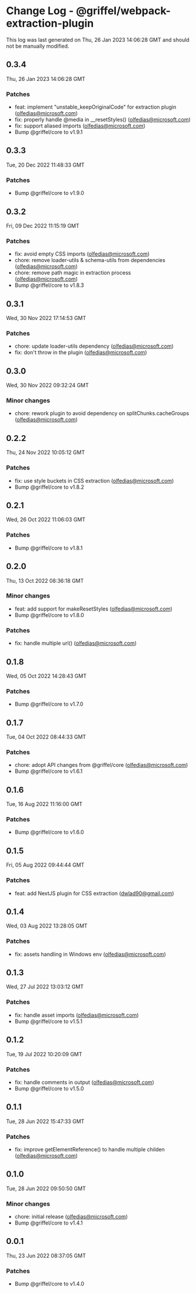 # Change Log - @griffel/webpack-extraction-plugin

This log was last generated on Thu, 26 Jan 2023 14:06:28 GMT and should not be manually modified.

<!-- Start content -->

## 0.3.4

Thu, 26 Jan 2023 14:06:28 GMT

### Patches

- feat: implement "unstable_keepOriginalCode" for extraction plugin (olfedias@microsoft.com)
- fix: properly handle @media in __resetStyles() (olfedias@microsoft.com)
- fix: support aliased imports (olfedias@microsoft.com)
- Bump @griffel/core to v1.9.1

## 0.3.3

Tue, 20 Dec 2022 11:48:33 GMT

### Patches

- Bump @griffel/core to v1.9.0

## 0.3.2

Fri, 09 Dec 2022 11:15:19 GMT

### Patches

- fix: avoid empty CSS imports (olfedias@microsoft.com)
- chore: remove loader-utils & schema-utils from dependencies (olfedias@microsoft.com)
- chore: remove path magic in extraction process (olfedias@microsoft.com)
- Bump @griffel/core to v1.8.3

## 0.3.1

Wed, 30 Nov 2022 17:14:53 GMT

### Patches

- chore: update loader-utils dependency (olfedias@microsoft.com)
- fix: don't throw in the plugin (olfedias@microsoft.com)

## 0.3.0

Wed, 30 Nov 2022 09:32:24 GMT

### Minor changes

- chore: rework plugin to avoid dependency on splitChunks.cacheGroups (olfedias@microsoft.com)

## 0.2.2

Thu, 24 Nov 2022 10:05:12 GMT

### Patches

- fix: use style buckets in CSS extraction (olfedias@microsoft.com)
- Bump @griffel/core to v1.8.2

## 0.2.1

Wed, 26 Oct 2022 11:06:03 GMT

### Patches

- Bump @griffel/core to v1.8.1

## 0.2.0

Thu, 13 Oct 2022 08:36:18 GMT

### Minor changes

- feat: add support for makeResetStyles (olfedias@microsoft.com)
- Bump @griffel/core to v1.8.0

### Patches

- fix: handle multiple url() (olfedias@microsoft.com)

## 0.1.8

Wed, 05 Oct 2022 14:28:43 GMT

### Patches

- Bump @griffel/core to v1.7.0

## 0.1.7

Tue, 04 Oct 2022 08:44:33 GMT

### Patches

- chore: adopt API changes from @griffel/core (olfedias@microsoft.com)
- Bump @griffel/core to v1.6.1

## 0.1.6

Tue, 16 Aug 2022 11:16:00 GMT

### Patches

- Bump @griffel/core to v1.6.0

## 0.1.5

Fri, 05 Aug 2022 09:44:44 GMT

### Patches

- feat: add NextJS plugin for CSS extraction (dwlad90@gmail.com)

## 0.1.4

Wed, 03 Aug 2022 13:28:05 GMT

### Patches

- fix: assets handling in Windows env (olfedias@microsoft.com)

## 0.1.3

Wed, 27 Jul 2022 13:03:12 GMT

### Patches

- fix: handle asset imports (olfedias@microsoft.com)
- Bump @griffel/core to v1.5.1

## 0.1.2

Tue, 19 Jul 2022 10:20:09 GMT

### Patches

- fix: handle comments in output (olfedias@microsoft.com)
- Bump @griffel/core to v1.5.0

## 0.1.1

Tue, 28 Jun 2022 15:47:33 GMT

### Patches

- fix: improve getElementReference() to handle multiple childen (olfedias@microsoft.com)

## 0.1.0

Tue, 28 Jun 2022 09:50:50 GMT

### Minor changes

- chore: initial release (olfedias@microsoft.com)
- Bump @griffel/core to v1.4.1

## 0.0.1

Thu, 23 Jun 2022 08:37:05 GMT

### Patches

- Bump @griffel/core to v1.4.0
